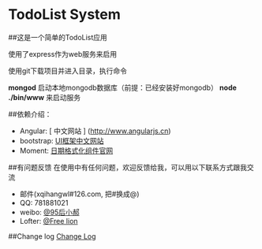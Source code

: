 # TodoList System
 
##这是一个简单的TodoList应用
 
使用了express作为web服务来启用
 
使用git下载项目并进入目录，执行命令  

**mongod** 启动本地mongodb数据库（前提：已经安装好mongodb）
**node ./bin/www** 来启动服务


##依赖介绍：

* Angular: [ 中文网站 ] (http://www.angularjs.cn)
* bootstrap: [ UI框架中文网站 ](http://www.bootcss.com)
* Moment: [ 日期格式化组件官网 ](http://momentjs.com)
 
##有问题反馈
在使用中有任何问题，欢迎反馈给我，可以用以下联系方式跟我交流
 
* 邮件(xqihangwl#126.com, 把#换成@)
* QQ: 781881021
* weibo: [@95后小郝](http://weibo.com/xqihang)
* Lofter: [@Free lion](http://photo.freelion.me)
 
 
##Change log
[Change Log](https://github.com/xqihang/todolist/blob/master/CHANGE.md)
